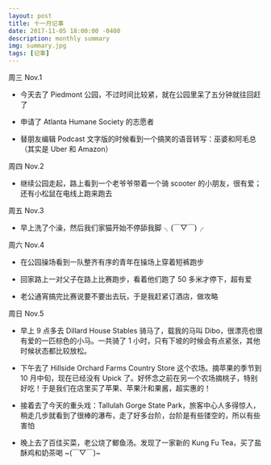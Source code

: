 ```yaml
---
layout: post
title: 十一月记事
date: 2017-11-05 18:00:00 -0400
description: monthly summary
img: summary.jpg
tags: [记事]
---
```



周三 Nov.1

- 今天去了 Piedmont 公园，不过时间比较紧，就在公园里呆了五分钟就往回赶了

- 申请了 Atlanta Humane Society 的志愿者

- 替朋友编辑 Podcast 文字版的时候看到一个搞笑的语音转写：巫婆和阿毛总（其实是 Uber 和 Amazon）


周四 Nov.2

- 继续公园走起，路上看到一个老爷爷带着一个骑 scooter 的小朋友，很有爱；还有小松鼠在电线上跑来跑去

周五 Nov.3

- 早上洗了个澡，然后我们家猫开始不停舔我脚 ╮(￣▽￣)╭

周六 Nov.4


- 在公园操场看到一队整齐有序的青年在操场上穿着短裤跑步

- 回家路上一对父子在路上比赛跑步，看着他们跑了 50 多米才停下，超有爱

- 老公通宵搞完比赛说要不要出去玩，于是我赶紧订酒店，做攻略


周日 Nov.5

- 早上 9 点多去 Dillard House Stables 骑马了，载我的马叫 Dibo，很漂亮也很有爱的一匹棕色的小马。一共骑了 1 小时，只有下坡的时候会有点紧张，其他时候状态都比较放松。

- 下午去了 Hillside Orchard Farms Country Store 这个农场。摘苹果的季节到 10 月中旬，现在已经没有 Upick 了。好怀念之前在另一个农场摘桃子，特别好吃！于是我们在店里买了苹果、苹果汁和果酱，超实惠的！

- 接着去了今天的重头戏：Tallulah Gorge State Park，旅客中心人多得惊人，稍走几步就看到了很棒的瀑布，走了好多台阶，台阶是有些镂空的，所以有些害怕

- 晚上去了百佳买菜，老公烧了鲫鱼汤。发现了一家新的 Kung Fu Tea，买了盐酥鸡和奶茶喝 ~(￣▽￣)~